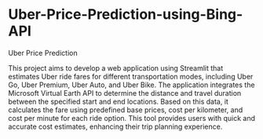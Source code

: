 # Uber-Price-Prediction-using-Bing-API
Uber Price Prediction

This project aims to develop a web application using Streamlit that estimates Uber ride fares for different transportation modes, including Uber Go, Uber Premium, Uber Auto, and Uber Bike. The application integrates the Microsoft Virtual Earth API to determine the distance and travel duration between the specified start and end locations. Based on this data, it calculates the fare using predefined base prices, cost per kilometer, and cost per minute for each ride option. This tool provides users with quick and accurate cost estimates, enhancing their trip planning experience.
